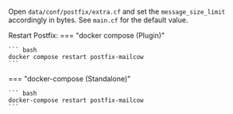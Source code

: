 Open `data/conf/postfix/extra.cf` and set the `message_size_limit` accordingly in bytes. See `main.cf` for the default value.

Restart Postfix:
=== "docker compose (Plugin)"

    ``` bash
    docker compose restart postfix-mailcow
    ```

=== "docker-compose (Standalone)"

    ``` bash
    docker-compose restart postfix-mailcow
    ```
